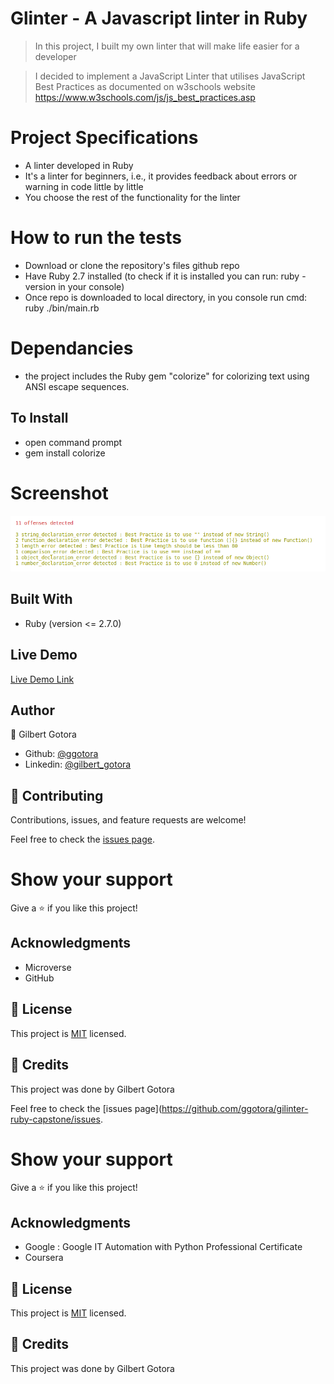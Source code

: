 # Glinter - A Javascript linter in Ruby
> In this project, I built my own linter that will make life easier for a developer

> I decided to implement a JavaScript Linter that utilises JavaScript Best Practices as documented on w3schools website https://www.w3schools.com/js/js_best_practices.asp


# Project Specifications
- A linter developed in Ruby
- It's a linter for beginners, i.e., it provides feedback about errors or warning in code little by little
- You choose the rest of the functionality for the linter
# How to run the tests
- Download or clone the repository's files github repo
- Have Ruby 2.7 installed (to check if it is installed you can run: ruby -version in your console)
- Once repo is downloaded to local directory, in you console run cmd: ruby ./bin/main.rb
# Dependancies 
- the project includes the Ruby gem "colorize" for colorizing text using ANSI escape sequences. 
## To Install
- open command prompt
- gem install colorize


# Screenshot
![screenshot](ruby_capstone.png)

## Built With

- Ruby (version <= 2.7.0)

## Live Demo

[Live Demo Link](https://repl.it/@GilbertGotora/gilinter-ruby-capstone#README.md)

## Author

👤 Gilbert Gotora

- Github: [@ggotora](https://github.com/ggotora)
- Linkedin: [@gilbert_gotora](https://www.linkedin.com/in/gilbert-gotora)

## 🤝 Contributing

Contributions, issues, and feature requests are welcome!

Feel free to check the [issues page](https://github.com/ggotora/gilinter-ruby-capstone/issues).

# Show your support

Give a ⭐️ if you like this project!

## Acknowledgments

- Microverse
- GitHub

## 📝 License

This project is [MIT](LICENSE) licensed.

## 📝 Credits

This project was done by Gilbert Gotora

Feel free to check the [issues page](https://github.com/ggotora/gilinter-ruby-capstone/issues.

# Show your support

Give a ⭐️ if you like this project!

## Acknowledgments
- Google : Google IT Automation with Python Professional Certificate
- Coursera

## 📝 License

This project is [MIT](LICENSE) licensed.

## 📝 Credits

This project was done by Gilbert Gotora
